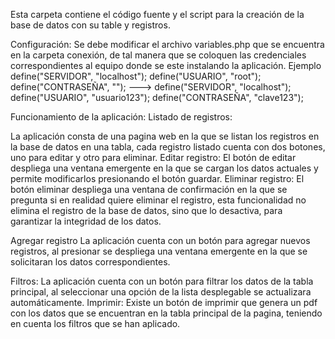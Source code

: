 Esta carpeta contiene el código fuente y el script para la creación de la base de datos con su table y registros.

Configuración:
Se debe modificar el archivo variables.php que se encuentra en la carpeta conexión, de tal manera que se coloquen las credenciales correspondientes al equipo donde se este instalando la aplicación.
Ejemplo
define("SERVIDOR",     "localhost");
define("USUARIO",    "root");
define("CONTRASEÑA", "");
 --->
define("SERVIDOR",     "localhost");
define("USUARIO",    "usuario123");
define("CONTRASEÑA", "clave123");

Funcionamiento de la aplicación:
Listado de registros:

La aplicación consta de una pagina web en la que se listan los registros en la base de datos en una tabla, cada registro listado cuenta con dos botones, uno para editar y otro para eliminar.
Editar registro:
El botón de editar despliega una ventana emergente en la que se cargan los datos actuales y permite modificarlos presionando el botón guardar.
Eliminar registro:
El botón eliminar despliega una ventana de confirmación en la que se pregunta si en realidad quiere eliminar el registro, esta funcionalidad no elimina el registro de la base de datos, sino que lo desactiva, para garantizar la integridad de los datos.

Agregar registro
La aplicación cuenta con un botón para agregar nuevos registros, al presionar se despliega una ventana emergente en la que se solicitaran los datos correspondientes.

Filtros:
La aplicación cuenta con un botón para filtrar los datos de la tabla principal, al seleccionar una opción de la lista desplegable se actualizara automáticamente.
Imprimir:
Existe un botón de imprimir que genera un pdf con los datos que se encuentran en la tabla principal de la pagina, teniendo en cuenta los filtros que se han aplicado.
